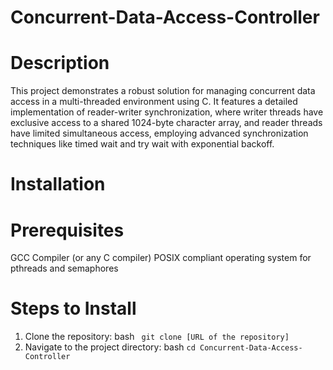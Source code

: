# Concurrent-Data-Access-Controller

# Description
This project demonstrates a robust solution for managing concurrent data access in a multi-threaded environment using C. It features a detailed implementation of reader-writer synchronization, where writer threads have exclusive access to a shared 1024-byte character array, and reader threads have limited simultaneous access, employing advanced synchronization techniques like timed wait and try wait with exponential backoff.

# Installation
# Prerequisites
GCC Compiler (or any C compiler)
POSIX compliant operating system for pthreads and semaphores

# Steps to Install
1. Clone the repository:
   bash
``` git clone [URL of the repository]```
2. Navigate to the project directory:
   bash
```cd Concurrent-Data-Access-Controller```
